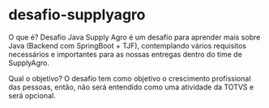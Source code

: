 # desafio-supplyagro

O que é?
Desafio Java Supply Agro é um desafio para aprender mais sobre Java (Backend com SpringBoot + TJF), contemplando vários requisitos necessários e importantes para as nossas entregas dentro do time de SupplyAgro.

Qual o objetivo?
O desafio tem como objetivo o crescimento profissional das pessoas, então, não será entendido como uma atividade da TOTVS e será opcional.

